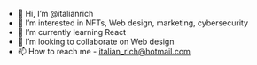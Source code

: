 - 👋 Hi, I’m @italianrich
- 👀 I’m interested in NFTs, Web design, marketing, cybersecurity
- 🌱 I’m currently learning React
- 💞️ I’m looking to collaborate on Web design
- 📫 How to reach me - italian_rich@hotmail.com

<!---
italianrich/italianrich is a ✨ special ✨ repository because its `README.md` (this file) appears on your GitHub profile.
You can click the Preview link to take a look at your changes.
--->
